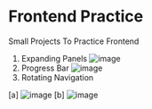 # Frontend Practice
Small Projects To Practice Frontend

1. Expanding Panels
![image](https://user-images.githubusercontent.com/45772450/230169111-bf3d5be2-058d-405c-b328-8786b8c68df6.png)
2. Progress Bar
![image](https://user-images.githubusercontent.com/45772450/230177086-e8df9507-c1ac-49d4-ad2d-9a84366a48a9.png)
3. Rotating Navigation

[a]
![image](https://user-images.githubusercontent.com/45772450/230199354-87c5ed12-d1d7-4d2c-8ca1-53098862c412.png)
[b]
![image](https://user-images.githubusercontent.com/45772450/230199443-6471c0be-b868-4d79-b348-d612b1f4db26.png)



